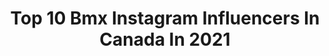 ---
title: Top 10 Bmx Instagram Influencers In Canada In 2021
description: >-
  Find top bmx Instagram influencers in Canada in 2021. Most popular hashtags: #bmx #bikes #fun.
platform: Instagram
hits: 24
text_top: Discover the best Instagram profiles on inBeat.
text_bottom: Our search engine holds 24 Instagram influencers like this in Canada for you to collaborate.
profiles:
  - username: "deanhartley_"
    fullname: >-
      Dean Hartley
    bio: >-
      WeThePeople | OGC Bmx | Vans Canada | The Boiler Room | Team Luxury
    location: "Canada"
    followers: 2491
    engagement: 2448
    commentsToLikes: 0.054776
    id: ck5q6u5x7ytva0i11z2275qq5
    verified: false
    hashtags: "#bmx"
  - username: "jamespalmer66"
    fullname: >-
      James Palmer
    bio: >-
      Jsp66 / PDM 🇨🇦Professional BMX Racer #YVR 🎙Co-Host @coffee_chatter Podcast ❤️Lover of all things Coffee & Golf⛳️
    location: "Canada"
    followers: 9142
    engagement: 636
    commentsToLikes: 0.016940
    id: ck5ho974ep5u10i11mwqss3ad
    verified: false
    hashtags: "#canada, #vancouver, #answerarmy, #yvr"
  - username: "pascallafontainebmx"
    fullname: >-
      Pascal Lafontaine
    bio: >-
      BMX RIDER ,Amputee, Inspire others @brzrhd /@la.cribs /@collegeparkind Videopart👇
    location: "Canada"
    followers: 15733
    engagement: 1226
    commentsToLikes: 0.020339
    id: ck5zpc246se620i14z92fp7ik
    verified: false
    hashtags: "#bmx, #montreal, #skatepark, #nathalieroy"
  - username: "sean_sexton"
    fullname: >-
      Sean Sexton
    bio: >-
      BALD | PHX/ATX/DNVR Kink BMX video vault 👇🏻
    location: "Canada"
    followers: 58227
    engagement: 347
    commentsToLikes: 0.024581
    id: ck5c3uphl03dz0i11splf11xd
    verified: false
    hashtags: "#travel, #kinkbmx, #videovault, #gamers"
  - username: "jadenchipman"
    fullname: >-
      Jaden Chipman🤘🏼
    bio: >-
      20, BMX 🚲 2019 National Champ🥇🇨🇦 @joyride150 @shoptheboilerroom @radiobikes @vanscanada @vansbmx66 @TEAMLTD Power hour 🤟🏻 link below ⬇️
    location: "Canada"
    followers: 8399
    engagement: 670
    commentsToLikes: 0.026678
    id: ck0vvnv63pyf60i19ccjxbi8r
    verified: false
    hashtags: ""
  - username: "bifnakedofficial"
    fullname: >-
      Bif Naked
    bio: >-
      Recording Artist, Poet, Artist-Manager, Cancer Survivor, Activist. xVx on a BMX. New Delhi-born Canadian Citizen. She/Her💗 NEW VIDEO LINK BELOW👇🏼👇🏼👇🏼
    location: "Canada"
    followers: 37346
    engagement: 140
    commentsToLikes: 0.028881
    id: ck1352giizd4s0i19tdp6d412
    verified: true
    hashtags: "#lakeshore, #love, #toronto, #pma"
  - username: "alextougas122"
    fullname: >-
      Alex Tougas
    bio: >-
      🇨🇦 BMX Racer Canadian National Team #122
    location: "Canada"
    followers: 5010
    engagement: 1542
    commentsToLikes: 0.023557
    id: ck0w4hq7gymjs0i195hjrqwds
    verified: false
    hashtags: "#flyracing, #formula, #doctorsorders, #shimano"
  - username: "dianiyi"
    fullname: >-
      🌸🌴
    bio: >-
      Diana
    location: "Canada"
    followers: 22245
    engagement: 1006
    commentsToLikes: 0.010678
    id: ck0vvmbhlpr540i19w56voimf
    verified: false
    hashtags: "#girl, #odysseybmx, #bmx, #bmxgirl"
  - username: "ryanguzzy"
    fullname: >-
      ＧＵＺＺＹ
    bio: >-
      💥BIKES AND MUSIC IS MY SH!T💥 @ryanguzzymusic . 22yo🦁 . Future Rock Star and Stunt Pilot🚁 . @allinskatepark @samsbmxshop @soleworthy @teamltd
    location: "Canada"
    followers: 18010
    engagement: 271
    commentsToLikes: 0.027040
    id: ck0vvnu10py8x0i19kby8vxbt
    verified: false
    hashtags: "#teamltd, #drumming, #soleworthy, #fun"
  - username: "cattmomeau"
    fullname: >-
      matt
    bio: >-
      🇨🇦🚲 @fiendbmx @ogcbmx @businessbmx & eye contact
    location: "Canada"
    followers: 3614
    engagement: 1697
    commentsToLikes: 0.052264
    id: ckaoqqcb4jvfv0i78qxz6yu15
    verified: false
    hashtags: "#ogcbmx, #fiending, #bmx, #rideyourbike"
---